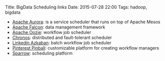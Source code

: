 Title: BigData Scheduling links
Date: 2015-07-28 22:00
Tags: hadoop, bigdata

- [Apache Aurora](http://aurora.incubator.apache.org/): is a service scheduler that runs on top of Apache Mesos
- [Apache Falcon](http://falcon.incubator.apache.org/): data management framework
- [Apache Oozie](http://oozie.apache.org/): workflow job scheduler
- [Chronos](http://airbnb.github.io/chronos/): distributed and fault-tolerant scheduler
- [Linkedin Azkaban](http://azkaban.github.io/azkaban2/): batch workflow job scheduler
- [Pinterest Pinball](http://engineering.pinterest.com/post/74429563460/pinball-building-workflow-management): customizable platform for creating workflow managers
- [Sparrow](https://github.com/radlab/sparrow): scheduling platform

